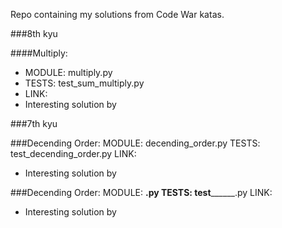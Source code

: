 Repo containing my solutions from Code War katas.

###8th kyu

####Multiply:
- MODULE: multiply.py
- TESTS: test_sum_multiply.py
- LINK:
- Interesting solution by

###7th kyu

###Decending Order:
MODULE: decending_order.py
TESTS: test_decending_order.py
LINK:
- Interesting solution by


###Decending Order:
MODULE: ______.py
TESTS: test____________.py
LINK:
- Interesting solution by
